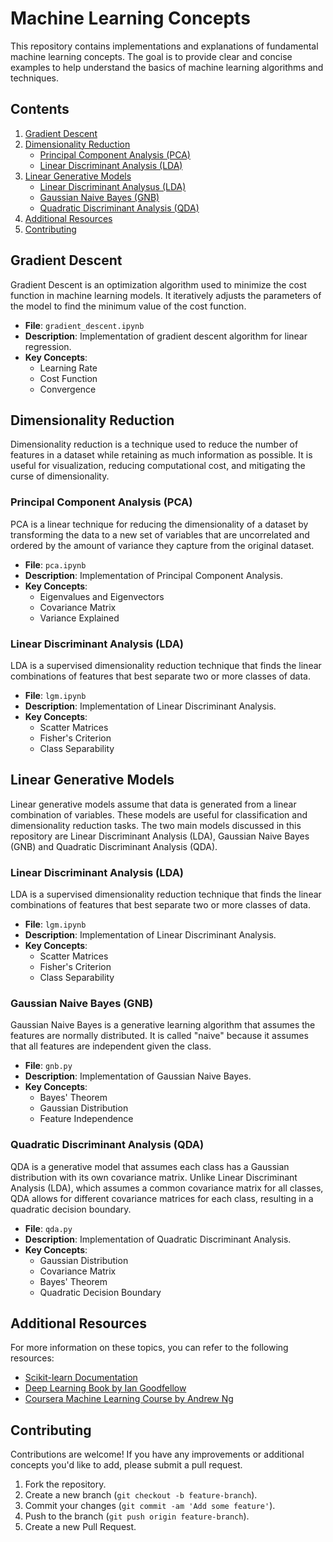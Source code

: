 # Machine Learning Concepts

This repository contains implementations and explanations of fundamental machine learning concepts. The goal is to provide clear and concise examples to help understand the basics of machine learning algorithms and techniques.

## Contents

1. [Gradient Descent](#gradient-descent)
2. [Dimensionality Reduction](#dimensionality-reduction)
   - [Principal Component Analysis (PCA)](#principal-component-analysis-pca)
   - [Linear Discriminant Analysis (LDA)](#linear-discriminant-analysis-lda)
4. [Linear Generative Models](#linear-generative-models)
   - [Linear Discriminant Analysus (LDA)](#linear-discriminant-analysis-lda)
   - [Gaussian Naive Bayes (GNB)](#gaussian-naive-bayes-gnb)
   - [Quadratic Discriminant Analysis (QDA)](#quadratic-discriminant-analysus-qda)
6. [Additional Resources](#additional-resources)
7. [Contributing](#contributing)

## Gradient Descent

Gradient Descent is an optimization algorithm used to minimize the cost function in machine learning models. It iteratively adjusts the parameters of the model to find the minimum value of the cost function.

- **File**: `gradient_descent.ipynb`
- **Description**: Implementation of gradient descent algorithm for linear regression.
- **Key Concepts**:
  - Learning Rate
  - Cost Function
  - Convergence

## Dimensionality Reduction

Dimensionality reduction is a technique used to reduce the number of features in a dataset while retaining as much information as possible. It is useful for visualization, reducing computational cost, and mitigating the curse of dimensionality.

### Principal Component Analysis (PCA)

PCA is a linear technique for reducing the dimensionality of a dataset by transforming the data to a new set of variables that are uncorrelated and ordered by the amount of variance they capture from the original dataset.

- **File**: `pca.ipynb`
- **Description**: Implementation of Principal Component Analysis.
- **Key Concepts**:
  - Eigenvalues and Eigenvectors
  - Covariance Matrix
  - Variance Explained

### Linear Discriminant Analysis (LDA)

LDA is a supervised dimensionality reduction technique that finds the linear combinations of features that best separate two or more classes of data.

- **File**: `lgm.ipynb`
- **Description**: Implementation of Linear Discriminant Analysis.
- **Key Concepts**:
  - Scatter Matrices
  - Fisher's Criterion
  - Class Separability
 
## Linear Generative Models 

Linear generative models assume that data is generated from a linear combination of variables. These models are useful for classification and dimensionality reduction tasks. The two main models discussed in this repository are Linear Discriminant Analysis (LDA), Gaussian Naive Bayes (GNB) and Quadratic Discriminant Analysis (QDA).

### Linear Discriminant Analysis (LDA)

LDA is a supervised dimensionality reduction technique that finds the linear combinations of features that best separate two or more classes of data.

- **File**: `lgm.ipynb`
- **Description**: Implementation of Linear Discriminant Analysis.
- **Key Concepts**:
  - Scatter Matrices
  - Fisher's Criterion
  - Class Separability

### Gaussian Naive Bayes (GNB)

Gaussian Naive Bayes is a generative learning algorithm that assumes the features are normally distributed. It is called "naive" because it assumes that all features are independent given the class.

- **File**: `gnb.py`
- **Description**: Implementation of Gaussian Naive Bayes.
- **Key Concepts**:
  - Bayes' Theorem
  - Gaussian Distribution
  - Feature Independence

### Quadratic Discriminant Analysis (QDA)

QDA is a generative model that assumes each class has a Gaussian distribution with its own covariance matrix. Unlike Linear Discriminant Analysis (LDA), which assumes a common covariance matrix for all classes, QDA allows for different covariance matrices for each class, resulting in a quadratic decision boundary.

- **File**: `qda.py`
- **Description**: Implementation of Quadratic Discriminant Analysis.
- **Key Concepts**:
  - Gaussian Distribution
  - Covariance Matrix
  - Bayes' Theorem
  - Quadratic Decision Boundary
    
## Additional Resources

For more information on these topics, you can refer to the following resources:

- [Scikit-learn Documentation](https://scikit-learn.org/stable/documentation.html)
- [Deep Learning Book by Ian Goodfellow](https://www.deeplearningbook.org/)
- [Coursera Machine Learning Course by Andrew Ng](https://www.coursera.org/learn/machine-learning)

## Contributing

Contributions are welcome! If you have any improvements or additional concepts you'd like to add, please submit a pull request.

1. Fork the repository.
2. Create a new branch (`git checkout -b feature-branch`).
3. Commit your changes (`git commit -am 'Add some feature'`).
4. Push to the branch (`git push origin feature-branch`).
5. Create a new Pull Request.


